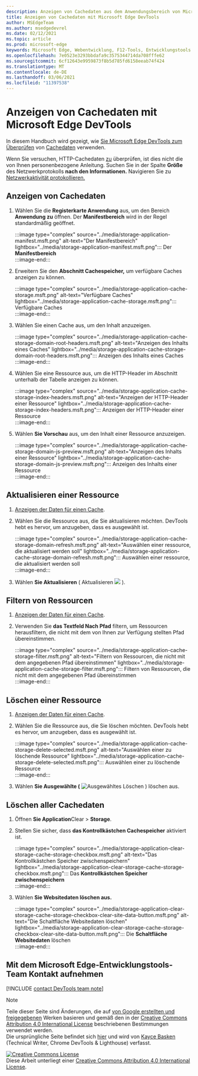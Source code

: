 ```yaml
---
description: Anzeigen von Cachedaten aus dem Anwendungsbereich von Microsoft Edge DevTools.
title: Anzeigen von Cachedaten mit Microsoft Edge DevTools
author: MSEdgeTeam
ms.author: msedgedevrel
ms.date: 02/12/2021
ms.topic: article
ms.prod: microsoft-edge
keywords: Microsoft Edge, Webentwicklung, F12-Tools, Entwicklungstools
ms.openlocfilehash: 7e0523e3293bbdafa9c3575344714da708fffe62
ms.sourcegitcommit: 6cf12643e9959873f8b5d785fd6158eeab74f424
ms.translationtype: MT
ms.contentlocale: de-DE
ms.lasthandoff: 03/06/2021
ms.locfileid: "11397538"
---
```

<!-- Copyright Kayce Basques 

   Licensed under the Apache License, Version 2.0 (the "License");
   you may not use this file except in compliance with the License.
   You may obtain a copy of the License at

       https://www.apache.org/licenses/LICENSE-2.0

   Unless required by applicable law or agreed to in writing, software
   distributed under the License is distributed on an "AS IS" BASIS,
   WITHOUT WARRANTIES OR CONDITIONS OF ANY KIND, either express or implied.
   See the License for the specific language governing permissions and
   limitations under the License.  -->

# <a name="view-cache-data-with-microsoft-edge-devtools"></a>Anzeigen von Cachedaten mit Microsoft Edge DevTools  

In diesem Handbuch wird gezeigt, wie [Sie Microsoft Edge DevTools zum Überprüfen][MicrosoftEdgeDevTools] von [Cachedaten][MDNCache] verwenden.  

Wenn Sie versuchen, HTTP-Cachedaten [zu][MDNHTTPCaching] überprüfen, ist dies nicht die von Ihnen personenbezogene Anleitung.  Suchen Sie in der Spalte **Größe** des Netzwerkprotokolls **nach den Informationen.**  Navigieren Sie zu [Netzwerkaktivität protokollieren.][DevtoolsNetworkLogActivity]  

## <a name="view-cache-data"></a>Anzeigen von Cachedaten  

1.  Wählen Sie die **Registerkarte Anwendung** aus, um den Bereich **Anwendung zu** öffnen.  Der **Manifestbereich** wird in der Regel standardmäßig geöffnet.  
    
    :::image type="complex" source="../media/storage-application-manifest.msft.png" alt-text="Der Manifestbereich" lightbox="../media/storage-application-manifest.msft.png":::
       Der **Manifestbereich**  
    :::image-end:::  
    
1.  Erweitern Sie den **Abschnitt Cachespeicher,** um verfügbare Caches anzeigen zu können.  
    
    :::image type="complex" source="../media/storage-application-cache-storage.msft.png" alt-text="Verfügbare Caches" lightbox="../media/storage-application-cache-storage.msft.png":::
       Verfügbare Caches  
    :::image-end:::  
    
1.  Wählen Sie einen Cache aus, um den Inhalt anzuzeigen.  
    
    :::image type="complex" source="../media/storage-application-cache-storage-domain-root-headers.msft.png" alt-text="Anzeigen des Inhalts eines Caches" lightbox="../media/storage-application-cache-storage-domain-root-headers.msft.png":::
       Anzeigen des Inhalts eines Caches  
    :::image-end:::  
    
1.  Wählen Sie eine Ressource aus, um die HTTP-Header im Abschnitt unterhalb der Tabelle anzeigen zu können.  
    
    :::image type="complex" source="../media/storage-application-cache-storage-index-headers.msft.png" alt-text="Anzeigen der HTTP-Header einer Ressource" lightbox="../media/storage-application-cache-storage-index-headers.msft.png":::
       Anzeigen der HTTP-Header einer Ressource  
    :::image-end:::  
    
1.  Wählen **Sie Vorschau** aus, um den Inhalt einer Ressource anzuzeigen.  
    
    :::image type="complex" source="../media/storage-application-cache-storage-domain-js-preview.msft.png" alt-text="Anzeigen des Inhalts einer Ressource" lightbox="../media/storage-application-cache-storage-domain-js-preview.msft.png":::
       Anzeigen des Inhalts einer Ressource  
    :::image-end:::  
    
## <a name="refresh-a-resource"></a>Aktualisieren einer Ressource  

1.  [Anzeigen der Daten für einen Cache](#view-cache-data).  
1.  Wählen Sie die Ressource aus, die Sie aktualisieren möchten.  DevTools hebt es hervor, um anzugeben, dass es ausgewählt ist.  
    
    :::image type="complex" source="../media/storage-application-cache-storage-domain-refresh.msft.png" alt-text="Auswählen einer ressource, die aktualisiert werden soll" lightbox="../media/storage-application-cache-storage-domain-refresh.msft.png":::
       Auswählen einer ressource, die aktualisiert werden soll  
    :::image-end:::  
    
1.  Wählen **Sie Aktualisieren** \( Aktualisieren ![ ][ImageRefreshIcon] \).  
    
## <a name="filter-resources"></a>Filtern von Ressourcen  

1.  [Anzeigen der Daten für einen Cache](#view-cache-data).  
1.  Verwenden Sie **das Textfeld Nach Pfad** filtern, um Ressourcen herausfiltern, die nicht mit dem von Ihnen zur Verfügung stellten Pfad übereinstimmen.  
    
    :::image type="complex" source="../media/storage-application-cache-storage-filter.msft.png" alt-text="Filtern von Ressourcen, die nicht mit dem angegebenen Pfad übereinstimmen" lightbox="../media/storage-application-cache-storage-filter.msft.png":::
       Filtern von Ressourcen, die nicht mit dem angegebenen Pfad übereinstimmen  
    :::image-end:::  
    
## <a name="delete-a-resource"></a>Löschen einer Ressource  

1.  [Anzeigen der Daten für einen Cache](#view-cache-data).  
1.  Wählen Sie die Ressource aus, die Sie löschen möchten.  DevTools hebt es hervor, um anzugeben, dass es ausgewählt ist.  
    
    :::image type="complex" source="../media/storage-application-cache-storage-delete-selected.msft.png" alt-text="Auswählen einer zu löschende Ressource" lightbox="../media/storage-application-cache-storage-delete-selected.msft.png":::
       Auswählen einer zu löschende Ressource  
    :::image-end:::  
    
1.  Wählen **Sie Ausgewählte \(** ![ Ausgewähltes Löschen ][ImageDeleteIcon] \) löschen aus.  
    
## <a name="delete-all-cache-data"></a>Löschen aller Cachedaten  

1.  Öffnen **Sie Application**Clear  >  **Storage**.  
1.  Stellen Sie sicher, dass **das Kontrollkästchen Cachespeicher** aktiviert ist.  
    
    :::image type="complex" source="../media/storage-application-clear-storage-cache-storage-checkbox.msft.png" alt-text="Das Kontrollkästchen Speicher zwischenspeichern" lightbox="../media/storage-application-clear-storage-cache-storage-checkbox.msft.png":::
       Das **Kontrollkästchen Speicher zwischenspeichern**  
    :::image-end:::  
    
1.  Wählen **Sie Websitedaten löschen aus.**  
    
    :::image type="complex" source="../media/storage-application-clear-storage-cache-storage-checkbox-clear-site-data-button.msft.png" alt-text="Die Schaltfläche Websitedaten löschen" lightbox="../media/storage-application-clear-storage-cache-storage-checkbox-clear-site-data-button.msft.png":::
       Die **Schaltfläche Websitedaten** löschen  
    :::image-end:::  
    
## <a name="getting-in-touch-with-the-microsoft-edge-devtools-team"></a>Mit dem Microsoft Edge-Entwicklungstools-Team Kontakt aufnehmen  

[!INCLUDE [contact DevTools team note](../includes/contact-devtools-team-note.md)]  

<!-- image links -->  

[ImageDeleteIcon]: ../media/delete-icon.msft.png  
[ImageRefreshIcon]: ../media/refresh-icon.msft.png  

<!-- links -->  

[MicrosoftEdgeDevTools]: ../../devtools-guide-chromium/index.md "Microsoft Edge (Chromium) Entwicklertools | Microsoft Docs"  
[DevtoolsNetworkLogActivity]: ../network/index.md#log-network-activity  "Protokollieren von Netzwerkaktivitäts| Microsoft Docs"  

[MDNCache]: https://developer.mozilla.org/docs/Web/API/Cache "Cache | MDN"  
[MDNHTTPCaching]: https://developer.mozilla.org/docs/Web/HTTP/Caching "HTTP-Zwischenspeicherung | MDN"  

> [!NOTE]
> Teile dieser Seite sind Änderungen, die auf [von Google erstellten und freigegebenen][GoogleSitePolicies] Werken basieren und gemäß den in der [Creative Commons Attribution 4.0 International License][CCA4IL] beschriebenen Bestimmungen verwendet werden.  
> Die ursprüngliche Seite befindet sich [hier](https://developers.google.com/web/tools/chrome-devtools/storage/cache) und wird von [Kayce Basken][KayceBasques] \(Technical Writer, Chrome DevTools \& Lighthouse\) verfasst.  

[![Creative Commons License][CCby4Image]][CCA4IL]  
Diese Arbeit unterliegt einer [Creative Commons Attribution 4.0 International License][CCA4IL].  

[CCA4IL]: https://creativecommons.org/licenses/by/4.0  
[CCby4Image]: https://i.creativecommons.org/l/by/4.0/88x31.png  
[GoogleSitePolicies]: https://developers.google.com/terms/site-policies  
[KayceBasques]: https://developers.google.com/web/resources/contributors/kaycebasques  
